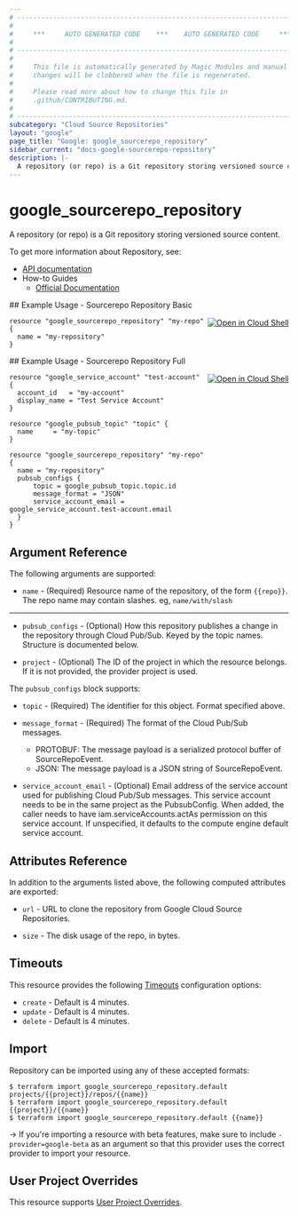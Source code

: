 ```yaml
---
# ----------------------------------------------------------------------------
#
#     ***     AUTO GENERATED CODE    ***    AUTO GENERATED CODE     ***
#
# ----------------------------------------------------------------------------
#
#     This file is automatically generated by Magic Modules and manual
#     changes will be clobbered when the file is regenerated.
#
#     Please read more about how to change this file in
#     .github/CONTRIBUTING.md.
#
# ----------------------------------------------------------------------------
subcategory: "Cloud Source Repositories"
layout: "google"
page_title: "Google: google_sourcerepo_repository"
sidebar_current: "docs-google-sourcerepo-repository"
description: |-
  A repository (or repo) is a Git repository storing versioned source content.
---
```


# google\_sourcerepo\_repository

A repository (or repo) is a Git repository storing versioned source content.


To get more information about Repository, see:

* [API documentation](https://cloud.google.com/source-repositories/docs/reference/rest/v1/projects.repos)
* How-to Guides
    * [Official Documentation](https://cloud.google.com/source-repositories/)

<div class = "oics-button" style="float: right; margin: 0 0 -15px">
  <a href="https://console.cloud.google.com/cloudshell/open?cloudshell_git_repo=https%3A%2F%2Fgithub.com%2Fterraform-google-modules%2Fdocs-examples.git&cloudshell_working_dir=sourcerepo_repository_basic&cloudshell_image=gcr.io%2Fgraphite-cloud-shell-images%2Fterraform%3Alatest&open_in_editor=main.tf&cloudshell_print=.%2Fmotd&cloudshell_tutorial=.%2Ftutorial.md" target="_blank">
    <img alt="Open in Cloud Shell" src="//gstatic.com/cloudssh/images/open-btn.svg" style="max-height: 44px; margin: 32px auto; max-width: 100%;">
  </a>
</div>
## Example Usage - Sourcerepo Repository Basic


```hcl
resource "google_sourcerepo_repository" "my-repo" {
  name = "my-repository"
}
```
<div class = "oics-button" style="float: right; margin: 0 0 -15px">
  <a href="https://console.cloud.google.com/cloudshell/open?cloudshell_git_repo=https%3A%2F%2Fgithub.com%2Fterraform-google-modules%2Fdocs-examples.git&cloudshell_working_dir=sourcerepo_repository_full&cloudshell_image=gcr.io%2Fgraphite-cloud-shell-images%2Fterraform%3Alatest&open_in_editor=main.tf&cloudshell_print=.%2Fmotd&cloudshell_tutorial=.%2Ftutorial.md" target="_blank">
    <img alt="Open in Cloud Shell" src="//gstatic.com/cloudssh/images/open-btn.svg" style="max-height: 44px; margin: 32px auto; max-width: 100%;">
  </a>
</div>
## Example Usage - Sourcerepo Repository Full


```hcl
resource "google_service_account" "test-account" {
  account_id   = "my-account"
  display_name = "Test Service Account"
}

resource "google_pubsub_topic" "topic" {
  name     = "my-topic"
}

resource "google_sourcerepo_repository" "my-repo" {
  name = "my-repository"
  pubsub_configs {
      topic = google_pubsub_topic.topic.id
      message_format = "JSON"
      service_account_email = google_service_account.test-account.email
  }
}
```

## Argument Reference

The following arguments are supported:


* `name` -
  (Required)
  Resource name of the repository, of the form `{{repo}}`.
  The repo name may contain slashes. eg, `name/with/slash`


- - -


* `pubsub_configs` -
  (Optional)
  How this repository publishes a change in the repository through Cloud Pub/Sub. 
  Keyed by the topic names.  Structure is documented below.

* `project` - (Optional) The ID of the project in which the resource belongs.
    If it is not provided, the provider project is used.


The `pubsub_configs` block supports:

* `topic` - (Required) The identifier for this object. Format specified above.

* `message_format` -
  (Required)
  The format of the Cloud Pub/Sub messages. 
  - PROTOBUF: The message payload is a serialized protocol buffer of SourceRepoEvent.
  - JSON: The message payload is a JSON string of SourceRepoEvent.

* `service_account_email` -
  (Optional)
  Email address of the service account used for publishing Cloud Pub/Sub messages. 
  This service account needs to be in the same project as the PubsubConfig. When added, 
  the caller needs to have iam.serviceAccounts.actAs permission on this service account. 
  If unspecified, it defaults to the compute engine default service account.

## Attributes Reference

In addition to the arguments listed above, the following computed attributes are exported:


* `url` -
  URL to clone the repository from Google Cloud Source Repositories.

* `size` -
  The disk usage of the repo, in bytes.


## Timeouts

This resource provides the following
[Timeouts](/docs/configuration/resources.html#timeouts) configuration options:

- `create` - Default is 4 minutes.
- `update` - Default is 4 minutes.
- `delete` - Default is 4 minutes.

## Import

Repository can be imported using any of these accepted formats:

```
$ terraform import google_sourcerepo_repository.default projects/{{project}}/repos/{{name}}
$ terraform import google_sourcerepo_repository.default {{project}}/{{name}}
$ terraform import google_sourcerepo_repository.default {{name}}
```

-> If you're importing a resource with beta features, make sure to include `-provider=google-beta`
as an argument so that this provider uses the correct provider to import your resource.

## User Project Overrides

This resource supports [User Project Overrides](https://www.terraform.io/docs/providers/google/guides/provider_reference.html#user_project_override).

